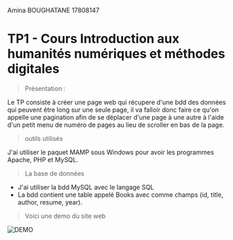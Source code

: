 Amina BOUGHATANE 17808147

# TP1 - Cours Introduction aux  humanités numériques et méthodes digitales

> Présentation :

 Le TP consiste à créer une page web qui récupere d'une bdd des données qui 
peuvent être long sur une seule page, il va falloir donc faire ce qu'on appelle une pagination afin de se déplacer d'une page à une autre à l'aide d'un petit menu de numéro de pages au lieu de scroller en bas de la page.  

> outils utilisés 

J'ai utiliser le paquet MAMP sous Windows pour avoir les programmes Apache, PHP et MySQL.


> La base de données 

* J'ai utiliser la bdd MySQL avec le langage SQL
* La bdd contient une table appelé Books avec comme champs (id, title, author, resume, year).


> Voici une demo du site web

 ![DEMO](https://github.com/aboughatane/HYPERMEDIA/blob/main/demo.PNG)


